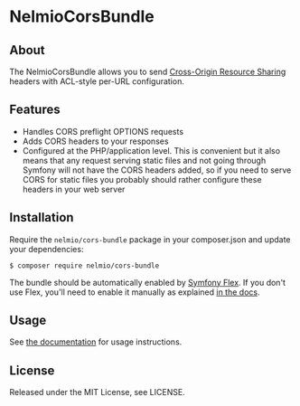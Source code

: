 # NelmioCorsBundle

## About

The NelmioCorsBundle allows you to send [Cross-Origin Resource Sharing](http://enable-cors.org/)
headers with ACL-style per-URL configuration.

## Features

* Handles CORS preflight OPTIONS requests
* Adds CORS headers to your responses
* Configured at the PHP/application level. This is convenient but it also means
  that any request serving static files and not going through Symfony will not
  have the CORS headers added, so if you need to serve CORS for static files you
  probably should rather configure these headers in your web server

## Installation

Require the `nelmio/cors-bundle` package in your composer.json and update your dependencies:

    $ composer require nelmio/cors-bundle

The bundle should be automatically enabled by [Symfony Flex][1]. If you don't use
Flex, you'll need to enable it manually as explained [in the docs][2].

## Usage

See [the documentation][2] for usage instructions.

## License

Released under the MIT License, see LICENSE.

[1]: https://symfony.com/doc/current/setup/flex.html
[2]: https://symfony.com/bundles/NelmioCorsBundle/current/index.html
